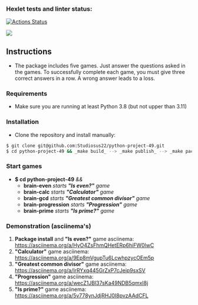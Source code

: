 ### Hexlet tests and linter status:
[![Actions Status](https://github.com/Studiosus22/python-project-49/workflows/hexlet-check/badge.svg)](https://github.com/Studiosus22/python-project-49/actions)

<a href="https://codeclimate.com/github/Studiosus22/python-project-49/maintainability"><img src="https://api.codeclimate.com/v1/badges/67f6c2c309719fb9cb9b/maintainability" /></a>


## Instructions
* The package includes five games. Just answer the questions asked in the games. To successfully complete each game, you must give three correct answers in a row. A wrong answer leads to a loss.


### Requirements
* Make sure you are running at least Python 3.8 (but not upper than 3.11)


### Installation
* Clone the repository and install manually:
```bash
$ git clone git@github.com:Studiosus22/python-project-49.git
$ cd python-project-49 && _make build_ --> _make publish_ --> _make package-install_
```


### Start games
* **$ cd python-project-49** _&&_
  * **brain-even**  _starts **"Is even?"** game_
  * **brain-calc**  _starts **"Calculator"** game_
  * **brain-gcd**  _starts **"Greatest common divisor"** game_
  * **brain-progression**  _starts **"Progression"** game_
  * **brain-prime**  _starts **"Is prime?"** game_


### Demonstration (asciinema's)
1. **Package install** and **"Is even?"** game asciinema:  https://asciinema.org/a/HyO4ZsFhmQHetERp6hiFW0lwC
1. **"Calculator"** game asciinema: https://asciinema.org/a/9Ep8mVgupTu6LcwhpzycOEm5p
1. **"Greatest common divisor"** game asciinema: https://asciinema.org/a/IrRYxq445GrZxP7cJeip9sxSV
1. **"Progression"** game asciinema: https://asciinema.org/a/wecZ1JBl37sKa49NDB5qmxI8j
1. **"Is prime?"** game asciinema: https://asciinema.org/a/5v778ynJdjRHJ0I8pvzAAdCFL

